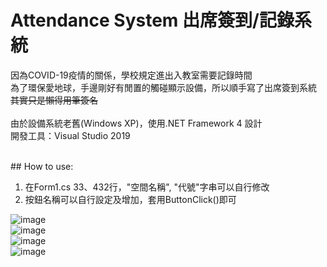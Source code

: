 # Attendance System 出席簽到/記錄系統

因為COVID-19疫情的關係，學校規定進出入教室需要記錄時間<br>
為了環保愛地球，手邊剛好有閒置的觸碰顯示設備，所以順手寫了出席簽到系統<br>
~~其實只是懶得用筆簽名~~<br>
<br>
由於設備系統老舊(Windows XP)，使用.NET Framework 4 設計<br>
開發工具：Visual Studio 2019
<br>

<br>
## How to use:

1. 在Form1.cs 33、432行，"空間名稱", "代號"字串可以自行修改<br>
2. 按鈕名稱可以自行設定及增加，套用ButtonClick()即可

![image](https://github.com/q1q2q3550/AttendanceSystem/blob/main/images/1.JPG)
<br>
![image](https://github.com/q1q2q3550/AttendanceSystem/blob/main/images/2.JPG)
<br>
![image](https://github.com/q1q2q3550/AttendanceSystem/blob/main/images/3.JPG)
<br>
![image](https://github.com/q1q2q3550/AttendanceSystem/blob/main/images/4.JPG)


